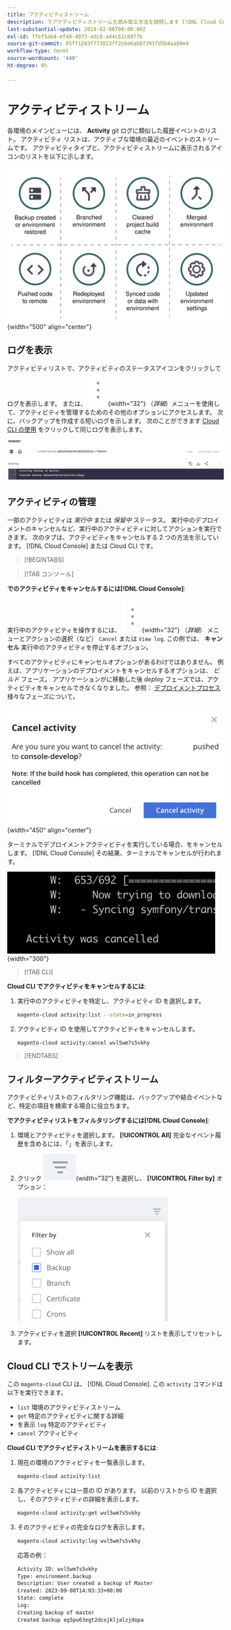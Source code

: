 ```yaml
---
title: アクティビティストリーム
description: でアクティビティストリームを読み取る方法を説明します [!DNL Cloud Console] または Cloud Infrastructure 上のAdobe Commerce用の Cloud CLI。
last-substantial-update: 2024-02-06T00:00:00Z
exl-id: ffef5ab4-ef40-4073-adc8-a44c61c0d77b
source-git-commit: 85ff1283f773823ff2c6e6ab8f391fd5b4aa00e4
workflow-type: tm+mt
source-wordcount: '449'
ht-degree: 0%

---
```


# アクティビティストリーム

各環境のメインビューには、 **Activity** git ログに類似した履歴イベントのリスト。 アクティビティ リストは、アクティブな環境の最近のイベントのストリームです。 アクティビティタイプと、アクティビティストリームに表示されるアイコンのリストを以下に示します。

![アクティビティタイプ](../../assets/activity-types.svg){width="500" align="center"}

## ログを表示

アクティビティリストで、アクティビティのステータスアイコンをクリックしてログを表示します。 または、 ![詳細](../../assets/icon-more.png){width="32"} （_詳細_）メニューを使用して、アクティビティを管理するためのその他のオプションにアクセスします。 次に、バックアップを作成する短いログを示します。 次のことができます [Cloud CLI の使用](#activity-stream-with-cloud-cli) をクリックして同じログを表示します。

![ログ表示](../../assets/log-view.png)

## アクティビティの管理

一部のアクティビティは _実行中_ または _保留中_ ステータス。 実行中のデプロイメントのキャンセルなど、実行中のアクティビティに対してアクションを実行できます。 次のタブは、アクティビティをキャンセルする 2 つの方法を示しています。 [!DNL Cloud Console] または Cloud CLI です。

>[!BEGINTABS]

>[!TAB コンソール]

**でのアクティビティをキャンセルするには[!DNL Cloud Console]**:

実行中のアクティビティを操作するには、 ![詳細](../../assets/icon-more.png){width="32"} （_詳細_） メニューとアクションの選択（など） `Cancel` または `View log`. この例では、 **キャンセル** 実行中のアクティビティを停止するオプション。

すべてのアクティビティにキャンセルオプションがあるわけではありません。 例えば、アプリケーションのデプロイメントをキャンセルするオプションは、 _ビルド_ フェーズ。 アプリケーションがに移動した後 _deploy_ フェーズでは、アクティビティをキャンセルできなくなりました。 参照： [デプロイメントプロセス](../deploy/process.md) 様々なフェーズについて。

![アクティビティをキャンセル](../../assets/activity-icons/cancel-activity.png){width="450" align="center"}

ターミナルでデプロイメントアクティビティを実行している場合、をキャンセルします。 [!DNL Cloud Console] その結果、ターミナルでキャンセルが行われます。

![ターミナルでアクティビティがキャンセルされました](../../assets/activity-icons/activity-cancelled.png){width="300"}

>[!TAB CLI]

**Cloud CLI でアクティビティをキャンセルするには**:

1. 実行中のアクティビティを特定し、アクティビティ ID を選択します。

   ```bash
   magento-cloud activity:list --state=in_progress
   ```

1. アクティビティ ID を使用してアクティビティをキャンセルします。

   ```bash
   magento-cloud activity:cancel wvl5wm7s5vkhy
   ```

>[!ENDTABS]

## フィルターアクティビティストリーム

アクティビティリストのフィルタリング機能は、バックアップや結合イベントなど、特定の項目を検索する場合に役立ちます。

**でアクティビティリストをフィルタリングするには[!DNL Cloud Console]**:

1. 環境とアクティビティを選択します。 **[!UICONTROL All]** 完全なイベント履歴を含めるには、「」を表示します。

1. クリック ![フィルター条件](../../assets/icon-filterby.png){width="32"} を選択し、 **[!UICONTROL Filter by]** オプション：

   ![アクティビティのフィルタリング](../../assets/activity-filter.png)

1. アクティビティを選択 **[!UICONTROL Recent]** リストを表示してリセットします。

## Cloud CLI でストリームを表示

この `magento-cloud` CLI は、 [!DNL Cloud Console]. この `activity` コマンドは以下を実行できます。

- `list` 環境のアクティビティストリーム
- `get` 特定のアクティビティに関する詳細
- を表示 `log` 特定のアクティビティ
- `cancel` アクティビティ

**Cloud CLI でアクティビティストリームを表示するには**:

1. 現在の環境のアクティビティを一覧表示します。

   ```bash
   magento-cloud activity:list
   ```

1. 各アクティビティには一意の ID があります。 以前のリストから ID を選択し、そのアクティビティの詳細を表示します。

   ```bash
   magento-cloud activity:get wvl5wm7s5vkhy
   ```

1. そのアクティビティの完全なログを表示します。

   ```bash
   magento-cloud activity:log wvl5wm7s5vkhy
   ```

   応答の例：

   ```bash
   Activity ID: wvl5wm7s5vkhy
   Type: environment.backup
   Description: User created a backup of Master
   Created: 2023-09-08T14:03:33+00:00
   State: complete
   Log:
   Creating backup of master
   Created backup eg5pu63egt2dcojkljalzjdopa
   ```

